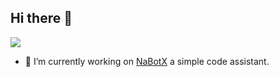## Hi there 👋


![](https://github.com/sh-navid/NabotX/blob/master/showcase/V04.png)
- 🔭 I’m currently working on [NaBotX](https://github.com/sh-navid/NaBotX) a simple code assistant.

<!--
**sh-navid/sh-navid** is a ✨ _special_ ✨ repository because its `README.md` (this file) appears on your GitHub profile.

Here are some ideas to get you started:

- 🔭 I’m currently working on ...
- 🌱 I’m currently learning ...
- 👯 I’m looking to collaborate on ...
- 🤔 I’m looking for help with ...
- 💬 Ask me about ...
- 📫 How to reach me: ...
- 😄 Pronouns: ...
- ⚡ Fun fact: ...
-->

